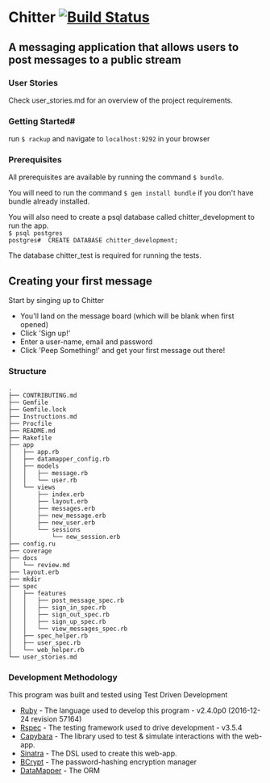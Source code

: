 # Chitter [![Build Status](https://travis-ci.org/bannastre/chitter-challenge.svg?branch=master)](https://travis-ci.org/bannastre/chitter-challenge)

## A messaging application that allows users to post messages to a public stream ##

### User Stories ###

 Check user_stories.md for an overview of the project requirements.

### Getting Started#

run ```$ rackup``` and navigate to ```localhost:9292``` in your browser

### Prerequisites

All prerequisites are available by running the command ```$ bundle```.

You will need to run the command ```$ gem install bundle``` if you don't have bundle already installed.  


You will also need to create a psql database called chitter_development to run the app.  
```$ psql postgres```  
```postgres#  CREATE DATABASE chitter_development;```

The database chitter_test is required for running the tests.


## Creating your first message ##

Start by singing up to Chitter
- You'll land on the message board (which will be blank when first opened)
- Click 'Sign up!'
- Enter a user-name, email and password
- Click 'Peep Something!' and get your first message out there!

### Structure ###
    .
    ├── CONTRIBUTING.md
    ├── Gemfile
    ├── Gemfile.lock
    ├── Instructions.md
    ├── Procfile
    ├── README.md
    ├── Rakefile
    ├── app
    │   ├── app.rb
    │   ├── datamapper_config.rb
    │   ├── models
    │   │   ├── message.rb
    │   │   └── user.rb
    │   └── views
    │       ├── index.erb
    │       ├── layout.erb
    │       ├── messages.erb
    │       ├── new_message.erb
    │       ├── new_user.erb
    │       └── sessions
    │           └── new_session.erb
    ├── config.ru
    ├── coverage
    ├── docs
    │   └── review.md
    ├── layout.erb
    ├── mkdir
    ├── spec
    │   ├── features
    │   │   ├── post_message_spec.rb
    │   │   ├── sign_in_spec.rb
    │   │   ├── sign_out_spec.rb
    │   │   ├── sign_up_spec.rb
    │   │   └── view_messages_spec.rb
    │   ├── spec_helper.rb
    │   ├── user_spec.rb
    │   └── web_helper.rb
    └── user_stories.md

### Development Methodology

This program was built and tested using Test Driven Development

* [Ruby](https://www.ruby-lang.org) - The language used to develop this program - v2.4.0p0 (2016-12-24 revision 57164)
* [Rspec](http://rspec.info) - The testing framework used to drive development - v3.5.4
* [Capybara](http://teamcapybara.github.io/capybara/) - The library used to test & simulate interactions with the web-app.
* [Sinatra](http://www.sinatrarb.com/) - The DSL used to create this web-app.
* [BCrypt](https://github.com/codahale/bcrypt-ruby) - The password-hashing encryption manager
* [DataMapper](http://datamapper.org/) - The ORM  

